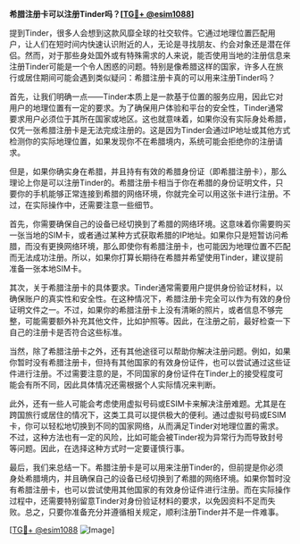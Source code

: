 **希腊注册卡可以注册Tinder吗？[[TG💪+ @esim1088](https://t.me/s/esim1088)]**

提到Tinder，很多人会想到这款风靡全球的社交软件。它通过地理位置匹配用户，让人们在短时间内快速认识附近的人，无论是寻找朋友、约会对象还是潜在伴侣。然而，对于那些身处国外或有特殊需求的人来说，能否使用当地的注册信息来注册Tinder可能是一个令人困惑的问题。特别是像希腊这样的国家，许多人在旅行或居住期间可能会遇到类似疑问：希腊注册卡真的可以用来注册Tinder吗？

首先，让我们明确一点——Tinder本质上是一款基于位置的服务应用，因此它对用户的地理位置有一定的要求。为了确保用户体验和平台的安全性，Tinder通常要求用户必须位于其所在国家或地区。这也就意味着，如果你没有实际身处希腊，仅凭一张希腊注册卡是无法完成注册的。这是因为Tinder会通过IP地址或其他方式检测你的实际地理位置，如果发现你不在希腊境内，系统可能会拒绝你的注册请求。

但是，如果你确实身在希腊，并且持有有效的希腊身份证（即希腊注册卡），那么理论上你是可以注册Tinder的。希腊注册卡相当于你在希腊的身份证明文件，只要你的手机能够正常连接到希腊的网络环境，你就完全可以用这张卡进行注册。不过，在实际操作中，还需要注意一些细节。

首先，你需要确保自己的设备已经切换到了希腊的网络环境。这意味着你需要购买一张当地的SIM卡，或者通过某种方式获取希腊的IP地址。如果你只是短暂访问希腊，而没有更换网络环境，那么即使你有希腊注册卡，也可能因为地理位置不匹配而无法成功注册。所以，如果你打算长期待在希腊并希望使用Tinder，建议提前准备一张本地SIM卡。

其次，关于希腊注册卡的具体要求。Tinder通常需要用户提供身份验证材料，以确保账户的真实性和安全性。在这种情况下，希腊注册卡完全可以作为有效的身份证明文件之一。不过，如果你的希腊注册卡上没有清晰的照片，或者信息不够完整，可能需要额外补充其他文件，比如护照等。因此，在注册之前，最好检查一下自己的注册卡是否符合这些标准。

当然，除了希腊注册卡之外，还有其他途径可以帮助你解决注册问题。例如，如果你暂时没有希腊注册卡，但持有其他国家的有效身份证件，也可以尝试通过这些证件进行注册。不过需要注意的是，不同国家的身份证件在Tinder上的接受程度可能会有所不同，因此具体情况还需根据个人实际情况来判断。

此外，还有一些人可能会考虑使用虚拟号码或ESIM卡来解决注册难题。尤其是在跨国旅行或居住的情况下，这类工具可以提供极大的便利。通过虚拟号码或ESIM卡，你可以轻松地切换到不同的国家网络，从而满足Tinder对地理位置的需求。不过，这种方法也有一定的风险，比如可能会被Tinder视为异常行为而导致封号等问题。因此，在选择这种方式时一定要谨慎行事。

最后，我们来总结一下。希腊注册卡是可以用来注册Tinder的，但前提是你必须身处希腊境内，并且确保自己的设备已经切换到了希腊的网络环境。如果你暂时没有希腊注册卡，也可以尝试使用其他国家的有效身份证件进行注册。而在实际操作过程中，还需要特别留意Tinder对身份验证材料的要求，以免因资料不足而失败。总之，只要你准备充分并遵循相关规定，顺利注册Tinder并不是一件难事。

[[TG💪+ @esim1088](https://t.me/s/esim1088) ![Image](https://i.postimg.cc/4NQfJmqS/Snipaste-2025-05-13-00-14-12.png)]